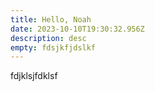 ```yaml
---
title: Hello, Noah
date: 2023-10-10T19:30:32.956Z
description: desc
empty: f﻿dsjkfjdslkf
---
```

f﻿djklsjfdklsf